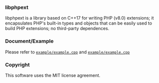 
### libphpext
libphpext is a library based on C++17 for writing PHP (v8.0) extensions; it encapsulates PHP's built-in types and objects that can be easily used to build PHP extensions; no third-party dependences.

### Document/Example
Please refer to [`example/example.cpp`](/terrywh/libphpext/blob/master/example/example.cpp) and [`example/example.cpp`](/terrywh/libphpext/blob/master/example/example.php)

### Copyright
This software uses the MIT license agreement.
